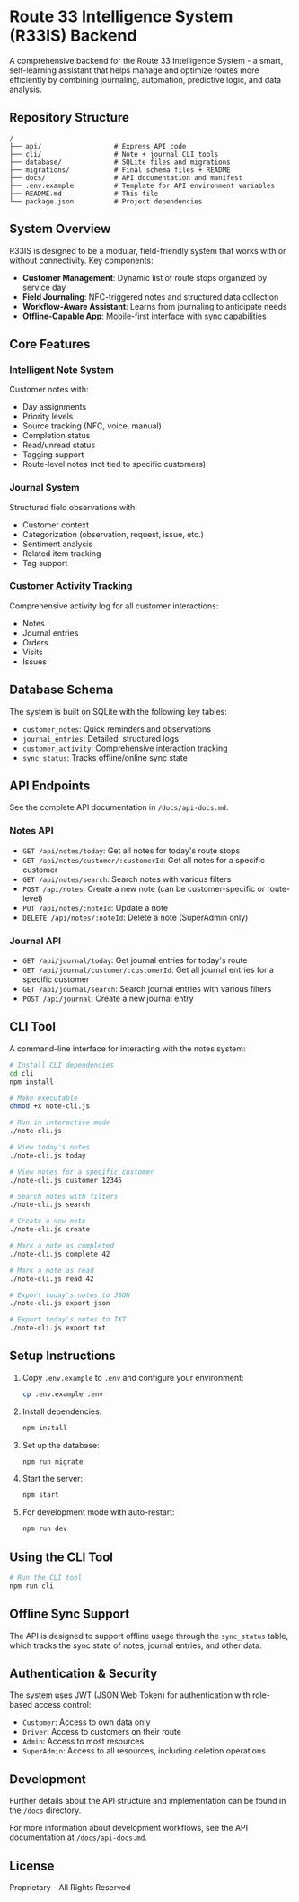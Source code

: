# Route 33 Intelligence System (R33IS) Backend

A comprehensive backend for the Route 33 Intelligence System - a smart, self-learning assistant that helps manage and optimize routes more efficiently by combining journaling, automation, predictive logic, and data analysis.

## Repository Structure

```
/
├── api/                  # Express API code
├── cli/                  # Note + journal CLI tools
├── database/             # SQLite files and migrations
├── migrations/           # Final schema files + README
├── docs/                 # API documentation and manifest
├── .env.example          # Template for API environment variables
├── README.md             # This file
└── package.json          # Project dependencies
```

## System Overview

R33IS is designed to be a modular, field-friendly system that works with or without connectivity. Key components:

- **Customer Management**: Dynamic list of route stops organized by service day
- **Field Journaling**: NFC-triggered notes and structured data collection
- **Workflow-Aware Assistant**: Learns from journaling to anticipate needs
- **Offline-Capable App**: Mobile-first interface with sync capabilities

## Core Features

### Intelligent Note System

Customer notes with:
- Day assignments
- Priority levels
- Source tracking (NFC, voice, manual)
- Completion status
- Read/unread status
- Tagging support
- Route-level notes (not tied to specific customers)

### Journal System

Structured field observations with:
- Customer context
- Categorization (observation, request, issue, etc.)
- Sentiment analysis
- Related item tracking
- Tag support

### Customer Activity Tracking

Comprehensive activity log for all customer interactions:
- Notes
- Journal entries
- Orders
- Visits
- Issues

## Database Schema

The system is built on SQLite with the following key tables:

- `customer_notes`: Quick reminders and observations
- `journal_entries`: Detailed, structured logs
- `customer_activity`: Comprehensive interaction tracking
- `sync_status`: Tracks offline/online sync state

## API Endpoints

See the complete API documentation in `/docs/api-docs.md`.

### Notes API

- `GET /api/notes/today`: Get all notes for today's route stops
- `GET /api/notes/customer/:customerId`: Get all notes for a specific customer
- `GET /api/notes/search`: Search notes with various filters
- `POST /api/notes`: Create a new note (can be customer-specific or route-level)
- `PUT /api/notes/:noteId`: Update a note
- `DELETE /api/notes/:noteId`: Delete a note (SuperAdmin only)

### Journal API

- `GET /api/journal/today`: Get journal entries for today's route
- `GET /api/journal/customer/:customerId`: Get all journal entries for a specific customer
- `GET /api/journal/search`: Search journal entries with various filters
- `POST /api/journal`: Create a new journal entry

## CLI Tool

A command-line interface for interacting with the notes system:

```bash
# Install CLI dependencies
cd cli
npm install

# Make executable
chmod +x note-cli.js

# Run in interactive mode
./note-cli.js

# View today's notes
./note-cli.js today

# View notes for a specific customer
./note-cli.js customer 12345

# Search notes with filters
./note-cli.js search

# Create a new note
./note-cli.js create

# Mark a note as completed
./note-cli.js complete 42

# Mark a note as read
./note-cli.js read 42

# Export today's notes to JSON
./note-cli.js export json

# Export today's notes to TXT
./note-cli.js export txt
```

## Setup Instructions

1. Copy `.env.example` to `.env` and configure your environment:
   ```bash
   cp .env.example .env
   ```

2. Install dependencies:
   ```bash
   npm install
   ```

3. Set up the database:
   ```bash
   npm run migrate
   ```

4. Start the server:
   ```bash
   npm start
   ```

5. For development mode with auto-restart:
   ```bash
   npm run dev
   ```

## Using the CLI Tool

```bash
# Run the CLI tool
npm run cli
```

## Offline Sync Support

The API is designed to support offline usage through the `sync_status` table, which tracks the sync state of notes, journal entries, and other data.

## Authentication & Security

The system uses JWT (JSON Web Token) for authentication with role-based access control:

- `Customer`: Access to own data only
- `Driver`: Access to customers on their route
- `Admin`: Access to most resources
- `SuperAdmin`: Access to all resources, including deletion operations

## Development

Further details about the API structure and implementation can be found in the `/docs` directory.

For more information about development workflows, see the API documentation at `/docs/api-docs.md`.

## License

Proprietary - All Rights Reserved